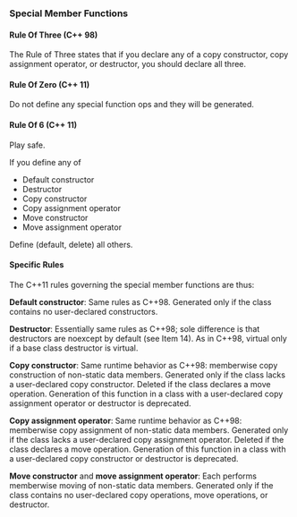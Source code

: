 ### Special Member Functions

#### Rule Of Three (C++ 98)

The Rule of Three states that if you declare any of a copy constructor, copy assignment operator, or destructor, you should declare all three.

#### Rule Of Zero (C++ 11)

Do not define any special function ops and they will be generated.

#### Rule Of 6 (C++ 11)

Play safe.

If you define any of
- Default constructor
- Destructor
- Copy constructor
- Copy assignment operator
- Move constructor
- Move assignment operator

Define (default, delete) all others.

#### Specific Rules

The C++11 rules governing the special member functions are thus:

**Default constructor**: Same rules as C++98. Generated only if the class contains no user-declared constructors.

**Destructor**: Essentially same rules as C++98; sole difference is that destructors are noexcept by default (see Item 14). As in C++98, virtual only if a base class destructor is virtual.

**Copy constructor**: Same runtime behavior as C++98: memberwise copy construction of non-static data members. Generated only if the class lacks a user-declared copy constructor. Deleted if the class declares a move operation. Generation of this function in a class with a user-declared copy assignment operator or destructor is deprecated.

**Copy assignment operator**: Same runtime behavior as C++98: memberwise copy assignment of non-static data members. Generated only if the class lacks a user-declared copy assignment operator. Deleted if the class declares a move operation. Generation of this function in a class with a user-declared copy constructor or destructor is deprecated.

**Move constructor** and **move assignment operator**: Each performs memberwise moving of non-static data members. Generated only if the class contains no user-declared copy operations, move operations, or destructor.